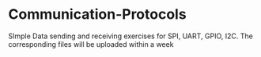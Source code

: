 # Communication-Protocols
SImple Data sending and receiving exercises for SPI, UART, GPIO, I2C.
The corresponding files will be uploaded within a week
